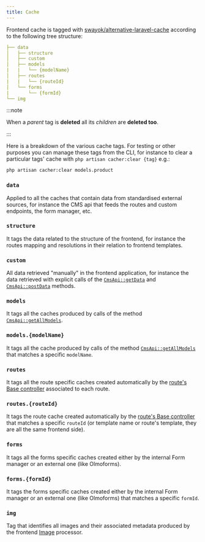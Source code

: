 ```yaml
---
title: Cache
---
```


Frontend cache is tagged with [swayok/alternative-laravel-cache](https://github.com/swayok/alternative-laravel-cache) according to the following tree structure:

```yaml
├── data
│   ├── structure
│   ├── custom
│   ├── models
|   |   └── {modelName}
│   ├── routes
|   |   └── {routeId}
│   └── forms
|       └── {formId}
└── img
```

:::note

When a _parent_ tag is **deleted** all its _children_ are **deleted too**.

:::

Here is a breakdown of the various cache tags. For testing or other purposes you can manage these tags from the CLI, for instance to clear a particular tags' cache with `php artisan cacher:clear {tag}` e.g.:

```bash
php artisan cacher:clear models.product
```

### `data`

Applied to all the caches that contain data from standardised external sources, for instance the CMS api that feeds the routes and custom endpoints, the form manager, etc.

### `structure`

It tags the data related to the structure of the frontend, for instance the routes mapping and resolutions in their relation to frontend templates.

### `custom`

All data retrieved "manually" in the frontend application, for instance the data retrieved with explicit calls of the [`CmsApi::getData`](./Cms.md#cms-api-get-data) and [`CmsApi::postData`](./Cms.md#cms-api-post-data) methods.

### `models`

It tags all the caches produced by calls of the method [`CmsApi::getAllModels`](./Cms.md#cms-api-get-all-models).

### `models.{modelName}`

It tags all the cache produced by calls of the method [`CmsApi::getAllModels`](./Cms.md#cms-api-get-all-models) that matches a specific `modelName`.

### `routes`

It tags all the route specific caches created automatically by the [route's Base controller](./Cms.md#route-s-base-controller) associated to each route.

### `routes.{routeId}`

It tags the route cache created automatically by the [route's Base controller](./Cms.md#route-s-base-controller) that matches a specific `routeId` (or template name or route's template, they are all the same frontend side).

### `forms`

It tags all the forms specific caches created either by the internal Form manager or an external one (like Olmoforms).

### `forms.{formId}`

It tags the forms specific caches created either by the internal Form manager or an external one (like Olmoforms) that matches a specific `formId`.

### `img`

Tag that identifies all images and their associated metadata produced by the frontend [Image](./Img.md) processor.
